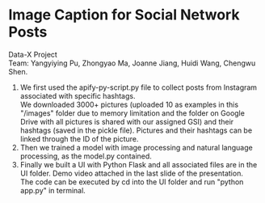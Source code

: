 # Image Caption for Social Network Posts
Data-X Project \
Team: Yangyiying Pu, Zhongyao Ma, Joanne Jiang, Huidi Wang, Chengwu Shen.

1. We first used the apify-py-script.py file to collect posts from Instagram associated with specific hashtags.\
We downloaded 3000+ pictures (uploaded 10 as examples in this "/images" folder due to memory limitation and the folder on Google Drive with all pictures is shared with our assigned GSI) and their hashtags (saved in the pickle file). Pictures and their hashtags can be linked through the ID of the picture.
2. Then we trained a model with image processing and natural language processing, as the model.py contained.
3. Finally we built a UI with Python Flask and all associated files are in the UI folder. Demo video attached in the last slide of the presentation.\
The code can be executed by cd into the UI folder and run "python app.py" in terminal.
